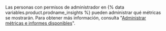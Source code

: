 Las personas con permisos de administrador en {% data variables.product.prodname_insights %} pueden administrar qué métricas se mostrarán. Para obtener más información, consulta "[Administrar métricas e informes disponibles](/insights/installing-and-configuring-github-insights/managing-available-metrics-and-reports)".
